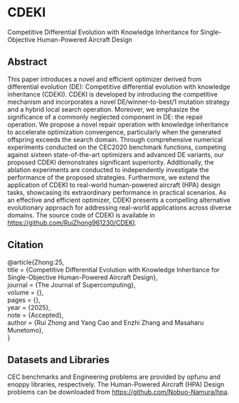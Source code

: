 # CDEKI
Competitive Differential Evolution with Knowledge Inheritance for Single-Objective Human-Powered Aircraft Design

## Abstract
This paper introduces a novel and efficient optimizer derived from differential evolution (DE): Competitive differential evolution with knowledge inheritance (CDEKI). CDEKI is developed by introducing the competitive mechanism and incorporates a novel DE/winner-to-best/1 mutation strategy and a hybrid local search operation. Moreover, we emphasize the significance of a commonly neglected component in DE: the repair operation. We propose a novel repair operation with knowledge inheritance to accelerate optimization convergence, particularly when the generated offspring exceeds the search domain. Through comprehensive numerical experiments conducted on the CEC2020 benchmark functions, competing against sixteen state-of-the-art optimizers and advanced DE variants, our proposed CDEKI demonstrates significant superiority. Additionally, the ablation experiments are conducted to independently investigate the performance of the proposed strategies. Furthermore, we extend the application of CDEKI to real-world human-powered aircraft (HPA) design tasks, showcasing its extraordinary performance in practical scenarios. As an effective and efficient optimizer, CDEKI presents a compelling alternative evolutionary approach for addressing real-world applications across diverse domains. The source code of CDEKI is available in https://github.com/RuiZhong961230/CDEKI.

## Citation
@article{Zhong:25,  
title = {Competitive Differential Evolution with Knowledge Inheritance for Single-Objective Human-Powered Aircraft Design},  
journal = {The Journal of Supercomputing},  
volume = {},  
pages = {},  
year = {2025},  
note = {Accepted},  
author = {Rui Zhong and Yang Cao and Enzhi Zhang and Masaharu Munetomo},  
}  

## Datasets and Libraries
CEC benchmarks and Engineering problems are provided by opfunu and enoppy libraries, respectively. The Human-Powered Aircraft (HPA) Design problems can be downloaded from https://github.com/Nobuo-Namura/hpa.

